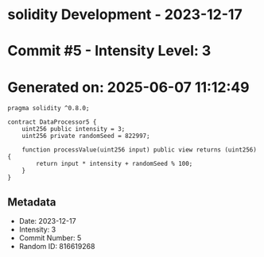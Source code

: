 ﻿# solidity Development - 2023-12-17
# Commit #5 - Intensity Level: 3
# Generated on: 2025-06-07 11:12:49
```solidity
pragma solidity ^0.8.0;

contract DataProcessor5 {
    uint256 public intensity = 3;
    uint256 private randomSeed = 822997;

    function processValue(uint256 input) public view returns (uint256) {
        return input * intensity + randomSeed % 100;
    }
}
```
## Metadata
- Date: 2023-12-17
- Intensity: 3
- Commit Number: 5
- Random ID: 816619268

